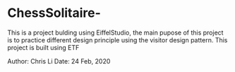 # ChessSolitaire-
This is a project bulding using EiffelStudio, the main pupose of this project is to practice different design principle using the visitor design pattern. This project is built using ETF

Author: Chris Li
Date: 24 Feb, 2020
